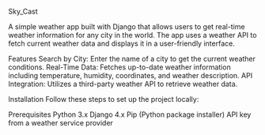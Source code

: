 Sky_Cast

A simple weather app built with Django that allows users to get real-time weather information for any city in the world. The app uses a weather API to fetch current weather data and displays it in a user-friendly interface.

Features
Search by City: Enter the name of a city to get the current weather conditions.
Real-Time Data: Fetches up-to-date weather information including temperature, humidity, coordinates, and weather description.
API Integration: Utilizes a third-party weather API to retrieve weather data.

Installation
Follow these steps to set up the project locally:

Prerequisites
Python 3.x
Django 4.x
Pip (Python package installer)
API key from a weather service provider 
